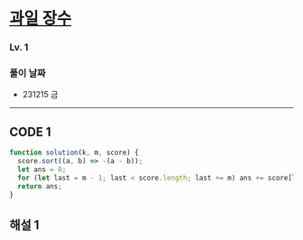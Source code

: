 # [과일 장수](https://school.programmers.co.kr/learn/courses/30/lessons/135808)

### Lv. 1

### 풀이 날짜

- 231215 금

---

## CODE 1

```javascript
function solution(k, m, score) {
  score.sort((a, b) => -(a - b));
  let ans = 0;
  for (let last = m - 1; last < score.length; last += m) ans += score[last] * m;
  return ans;
}
```

## 해설 1
